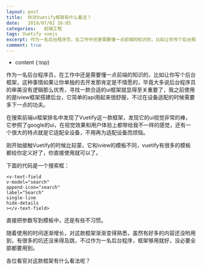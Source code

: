 ```yaml
---
layout: post
title:  你对Vuetify框架有什么看法？
date:   2019/07/02 16:05
categories:   前端工程
tags: Vuetify vuejs 
excerpt: 作为一名后台程序员，在工作中还是需要懂一点前端的知识的，比如让你写个后台框架，这种事情如果让你单独的去开发那肯定是不情愿的，毕竟大多说后台程序员的审美没有逻辑那么优秀，寻找一款合适的ui框架就显得至关重要了，我之前使用的是iview框架搭建后台，它简单的api用起来很舒服，不过在设备适配的时候需要多下一点的功夫。  在搜索前端ui框架排名中发现了Vuetify这一款框架，发现它的ui视觉非常的棒，
comment: true
---
```

* content
{:top}

作为一名后台程序员，在工作中还是需要懂一点前端的知识的，比如让你写个后台框架，这种事情如果让你单独的去开发那肯定是不情愿的，毕竟大多说后台程序员的审美没有逻辑那么优秀，寻找一款合适的ui框架就显得至关重要了，我之前使用的是iview框架搭建后台，它简单的api用起来很舒服，不过在设备适配的时候需要多下一点的功夫。

在搜索前端ui框架排名中发现了Vuetify这一款框架，发现它的ui视觉非常的棒，它参照了google的ui，在视觉效果和用户体验上都带给我不一样的感觉，还有一个很大的特点就是它适配全设备，不用再为适配设备而烦恼。

刚开始接触Vuetify的时候比较蒙，它和iview的模板不同，vuetify有很多的模板都给你定义好了，你直接使用就可以了。

下面的代码是一个搜索框：

<pre data-language=HTML><code class="language-markup ">&lt;v-text-field
v-model="search"
append-icon="search"
label="Search"
single-line
hide-details
&gt;&lt;/v-text-field&gt;
</code></pre>

直接把参数写到模板中，还是有些不习惯。

随着使用的时间逐渐增长，对这款框架渐渐变得熟悉，虽然有好多的内容还没哟用到，有很多的坑还没来得及跳，不过作为一名后台程序，框架够用就好，没必要全部都要用到。

各位看官对这款框架有什么看法呢？
    
